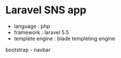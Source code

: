 # Laravel SNS app

- language : php
- framework : laravel 5.5
- templete engine : blade templeting engine

bootstrap - navbar